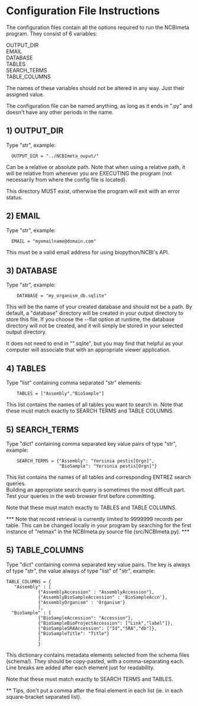 # Configuration File Instructions

The configuration files contain all the options required to run the NCBImeta program.
They consist of 6 variables:

OUTPUT_DIR    
EMAIL    
DATABASE    
TABLES    
SEARCH_TERMS    
TABLE_COLUMNS    

The names of these variables should not be altered in any way. Just their assigned value.    

The configuration file can be named anything, as long as it ends in ".py" and doesn't have any other periods in the name.

## 1) OUTPUT_DIR
Type "str", example:    
    
      OUTPUT_DIR = "../NCBImeta_ouput/"  
    
Can be a relative or absolute path. Note that when using a relative path, it will be relative from wherever you are EXECUTING the program (not necessarily from where the config file is located).    

This directory MUST exist, otherwise the program will exit with an error status.    

## 2) EMAIL
Type "str", example:    

      EMAIL = "myemailname@domain.com"    

This must be a valid email address for using biopython/NCBI's API.    

## 3) DATABASE
Type "str", example:    

        DATABASE = "my_organism_db.sqlite"    

This will be the name of your created database and should not be a path. By default, a "database" directory will be created in your output directory to store this file. If you choose the --flat option at runtime, the database directory will not be created, and it will simply be stored in your selected output directory.    

It does not need to end in "".sqlite", but you may find that helpful as your computer will associate that with an appropriate viewer application.    

## 4) TABLES
Type "list" containing comma separated "str" elements:   

        TABLES = ["Assembly","BioSample"]

This list contains the names of all tables you want to search in. Note that these must match exactly to SEARCH TERMS and TABLE COLUMNS. 

## 5) SEARCH_TERMS
Type "dict" containing comma separated key value pairs of type "str", example:    

        SEARCH_TERMS = {"Assembly": "Yersinia pestis[Orgn]",    
                        "BioSample": "Yersinia pestis[Orgn]"}    

This list contains the names of all tables and corresponding ENTREZ search queries.    
Building an appropriate search query is sometimes the most difficult part.    
Test your queries in the web browser first before committing.    

Note that these must match exactly to TABLES and TABLE COLUMNS.    

*** Note that record retrieval is currently limited to 9999999 records per table. This can be changed locally in your program by searching for the first instance of "retmax" in the NCBImeta.py source file (src/NCBImeta.py). ***    

## 5) TABLE_COLUMNS
Type "dict" containing comma separated key value pairs. The key is always of type "str", the value always of type "list" of "str", example:    

    TABLE_COLUMNS = {
       "Assembly" : [
                {"AssemblyAccession" : "AssemblyAccession"},
                {"AssemblyBioSampleAccession" : 'BioSampleAccn'},
                {"AssemblyOrganism" : 'Organism'}
                ],
      "BioSample" : [
                {"BioSampleAccession": "Accession"},
                {"BioSampleBioProjectAccession": ["Link","label"]},
                {"BioSampleSRAAccession": ["Id","SRA","db"]},
                {"BioSampleTitle": "Title"}
                ]
                }
                
This dictionary contains metadata elements selected from the schema files (schema/). They should be copy-pasted, with a comma-separating each. Line breaks are added after each element just for readability.    

Note that these must match exactly to SEARCH TERMS and TABLES.    

** Tips, don't put a comma after the final element in each list (ie. in each square-bracket separated list).
